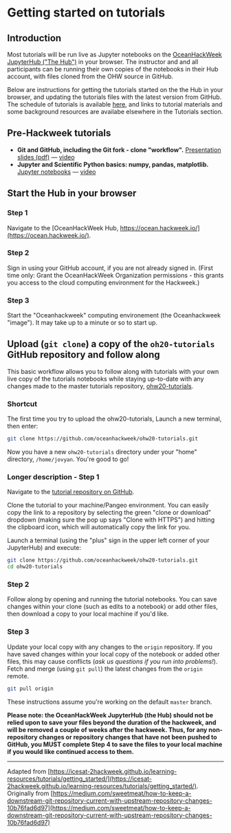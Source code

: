 # Getting started on tutorials

## Introduction

Most tutorials will be run live as Jupyter notebooks on the [OceanHackWeek JupyterHub ("The Hub")](https://ocean.hackweek.io/) in your browser. The instructor and and all participants can be running their own copies of the notebooks in their Hub account, with files cloned from the OHW source in GitHub.

Below are instructions for getting the tutorials started on the the Hub in your browser, and updating the tutorials files with the latest version from GitHub. The schedule of tutorials is available [here](../schedule.md), and links to tutorial materials and some background resources are availabe elsewhere in the Tutorials section.


## Pre-Hackweek tutorials

- **Git and GitHub, including the Git fork - clone "workflow".** [Presentation slides (pdf)](https://github.com/oceanhackweek/ohw-preweek/tree/master/git-github-survival-guide") &mdash; [video](https://youtu.be/7nYFRixSV2c)
- **Jupyter and Scientific Python basics: numpy, pandas, matplotlib.** [Jupyter notebooks](https://github.com/oceanhackweek/ohw-preweek/tree/master/data-analysis-modules) &mdash; [video](https://youtu.be/CTUAgpvfze0)


## Start the Hub in your browser

### Step 1
Navigate to the [OceanHackWeek Hub, https://ocean.hackweek.io/](https://ocean.hackweek.io/).

### Step 2
Sign in using your GitHub account, if you are not already signed in. (First time only: Grant the OceanHackWeek Organization permissions - this grants you access to the cloud computing environment for the Hackweek.)

### Step 3
Start the "Oceanhackweek" computing environement (the Oceanhackweek "image"). It may take up to a minute or so to start up.


## Upload (`git clone`) a copy of the `oh20-tutorials` GitHub repository and follow along
This basic workflow allows you to follow along with tutorials with your own live copy of the tutorials notebooks while staying up-to-date with any changes made to the master tutorials repository, [ohw20-tutorials](https://github.com/oceanhackweek/ohw20-tutorials).

### Shortcut
The first time you try to upload the ohw20-tutorials, Launch a new terminal, then enter:

```bash
git clone https://github.com/oceanhackweek/ohw20-tutorials.git
```

Now you have a new `ohw20-tutorials` directory under your "home" directory, `/home/jovyan`. You're good to go!

### Longer description - Step 1
Navigate to the [tutorial repository on GitHub](https://github.com/oceanhackweek/ohw20-tutorials).

Clone the tutorial to your machine/Pangeo environment. You can easily copy the link to a repository by selecting the green "clone or download" dropdown (making sure the pop up says "Clone with HTTPS") and hitting the clipboard icon, which will automatically copy the link for you.

Launch a terminal (using the "plus" sign in the upper left corner of your JupyterHub) and execute:

```bash
git clone https://github.com/oceanhackweek/ohw20-tutorials.git
cd ohw20-tutorials
```

<!-- _Note: a more detailed version of step 1, including images, is available as part of the [Preliminary Steps - JupyterHub Connection](https://icesat-2hackweek.github.io/learning-resources/preliminary/jupyterhub/#how-do-i-get-my-code-in-and-out-of-pangeo) -->

### Step 2
Follow along by opening and running the tutorial notebooks. You can save changes within your clone (such as edits to a notebook) or add other files, then download a copy to your local machine if you'd like.

### Step 3
Update your local copy with any changes to the `origin` repository. If you have saved changes within your local copy of the notebook or added other files, this may cause conflicts (*ask us questions if you run into problems!*). Fetch and merge (using `git pull`) the latest changes from the `origin` remote.

```bash
git pull origin
```

These instructions assume you're working on the default `master` branch.

**Please note: the OceanHackWeek JupyterHub (the Hub) should not be relied upon to save your files beyond the duration of the hackweek, and will be removed a couple of weeks after the hackweek. Thus, for any non-repository changes or repository changes that have not been pushed to GitHub, you MUST complete Step 4 to save the files to your local machine if you would like continued access to them.**

----
Adapted from [https://icesat-2hackweek.github.io/learning-resources/tutorials/getting_started/](https://icesat-2hackweek.github.io/learning-resources/tutorials/getting_started/). Originally from [https://medium.com/sweetmeat/how-to-keep-a-downstream-git-repository-current-with-upstream-repository-changes-10b76fad6d97](https://medium.com/sweetmeat/how-to-keep-a-downstream-git-repository-current-with-upstream-repository-changes-10b76fad6d97)
